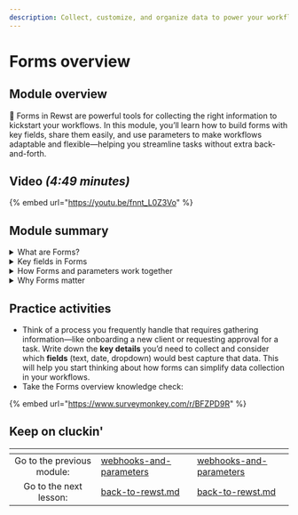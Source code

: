 ```yaml
---
description: Collect, customize, and organize data to power your workflows.
---
```


# Forms overview

## Module overview

:egg: Forms in Rewst are powerful tools for collecting the right information to kickstart your workflows. In this module, you’ll learn how to build forms with key fields, share them easily, and use parameters to make workflows adaptable and flexible—helping you streamline tasks without extra back-and-forth.

## Video _(4:49 minutes)_

{% embed url="https://youtu.be/fnnt_L0Z3Vo" %}

## Module summary

<details>

<summary>What are Forms?</summary>

Forms collect the information your workflows need to start. Instead of gathering details manually, forms streamline data collection, like capturing a new employee’s name, department, and start date in one step.

</details>

<details>

<summary>Key fields in Forms</summary>

Forms use different types of **fields** to collect data:

* **Text fields** for names or notes.
* **Date fields** for deadlines.
* **Dropdowns** for set options.

Using the right fields ensures your workflows receive clean, organized data.

</details>

<details>

<summary>How Forms and parameters work together</summary>

Forms collect core information, while parameters customize workflows based on that data. For example, a form might gather a customer’s details, and a parameter like ReminderDate allows you to set a specific follow-up date on the fly.

</details>

<details>

<summary>Why Forms matter</summary>

Forms kick off workflows with the right data, reducing delays and back-and-forth. Paired with parameters, they make workflows adaptable and reusable across different scenarios.

</details>

## Practice activities

* Think of a process you frequently handle that requires gathering information—like onboarding a new client or requesting approval for a task. Write down the **key details** you’d need to collect and consider which **fields** (text, date, dropdown) would best capture that data. This will help you start thinking about how forms can simplify data collection in your workflows.
* Take the Forms overview knowledge check:&#x20;

{% embed url="https://www.surveymonkey.com/r/BFZPD9R" %}

## Keep on cluckin'

<table data-card-size="large" data-column-title-hidden data-view="cards" data-full-width="false"><thead><tr><th align="center"></th><th data-type="content-ref"></th><th data-hidden data-card-target data-type="content-ref"></th></tr></thead><tbody><tr><td align="center">Go to the previous module: </td><td><a href="webhooks-and-parameters/">webhooks-and-parameters</a></td><td><a href="webhooks-and-parameters/">webhooks-and-parameters</a></td></tr><tr><td align="center">Go to the next lesson:</td><td><a href="../back-to-rewst.md">back-to-rewst.md</a></td><td><a href="../back-to-rewst.md">back-to-rewst.md</a></td></tr></tbody></table>
